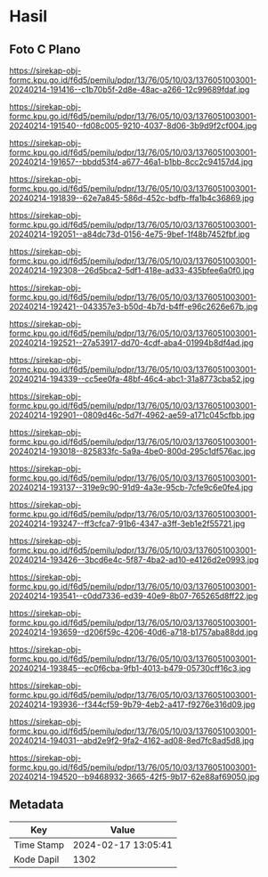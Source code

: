 # Hasil

## Foto C Plano

https://sirekap-obj-formc.kpu.go.id/f6d5/pemilu/pdpr/13/76/05/10/03/1376051003001-20240214-191416--c1b70b5f-2d8e-48ac-a266-12c99689fdaf.jpg

https://sirekap-obj-formc.kpu.go.id/f6d5/pemilu/pdpr/13/76/05/10/03/1376051003001-20240214-191540--fd08c005-9210-4037-8d06-3b9d9f2cf004.jpg

https://sirekap-obj-formc.kpu.go.id/f6d5/pemilu/pdpr/13/76/05/10/03/1376051003001-20240214-191657--bbdd53f4-a677-46a1-b1bb-8cc2c94157d4.jpg

https://sirekap-obj-formc.kpu.go.id/f6d5/pemilu/pdpr/13/76/05/10/03/1376051003001-20240214-191839--62e7a845-586d-452c-bdfb-ffa1b4c36869.jpg

https://sirekap-obj-formc.kpu.go.id/f6d5/pemilu/pdpr/13/76/05/10/03/1376051003001-20240214-192051--a84dc73d-0156-4e75-9bef-1f48b7452fbf.jpg

https://sirekap-obj-formc.kpu.go.id/f6d5/pemilu/pdpr/13/76/05/10/03/1376051003001-20240214-192308--26d5bca2-5df1-418e-ad33-435bfee6a0f0.jpg

https://sirekap-obj-formc.kpu.go.id/f6d5/pemilu/pdpr/13/76/05/10/03/1376051003001-20240214-192421--043357e3-b50d-4b7d-b4ff-e96c2626e67b.jpg

https://sirekap-obj-formc.kpu.go.id/f6d5/pemilu/pdpr/13/76/05/10/03/1376051003001-20240214-192521--27a53917-dd70-4cdf-aba4-01994b8df4ad.jpg

https://sirekap-obj-formc.kpu.go.id/f6d5/pemilu/pdpr/13/76/05/10/03/1376051003001-20240214-194339--cc5ee0fa-48bf-46c4-abc1-31a8773cba52.jpg

https://sirekap-obj-formc.kpu.go.id/f6d5/pemilu/pdpr/13/76/05/10/03/1376051003001-20240214-192901--0809d46c-5d7f-4962-ae59-a171c045cfbb.jpg

https://sirekap-obj-formc.kpu.go.id/f6d5/pemilu/pdpr/13/76/05/10/03/1376051003001-20240214-193018--825833fc-5a9a-4be0-800d-295c1df576ac.jpg

https://sirekap-obj-formc.kpu.go.id/f6d5/pemilu/pdpr/13/76/05/10/03/1376051003001-20240214-193137--319e9c90-91d9-4a3e-95cb-7cfe9c6e0fe4.jpg

https://sirekap-obj-formc.kpu.go.id/f6d5/pemilu/pdpr/13/76/05/10/03/1376051003001-20240214-193247--ff3cfca7-91b6-4347-a3ff-3eb1e2f55721.jpg

https://sirekap-obj-formc.kpu.go.id/f6d5/pemilu/pdpr/13/76/05/10/03/1376051003001-20240214-193426--3bcd6e4c-5f87-4ba2-ad10-e4126d2e0993.jpg

https://sirekap-obj-formc.kpu.go.id/f6d5/pemilu/pdpr/13/76/05/10/03/1376051003001-20240214-193541--c0dd7336-ed39-40e9-8b07-765265d8ff22.jpg

https://sirekap-obj-formc.kpu.go.id/f6d5/pemilu/pdpr/13/76/05/10/03/1376051003001-20240214-193659--d206f59c-4206-40d6-a718-b1757aba88dd.jpg

https://sirekap-obj-formc.kpu.go.id/f6d5/pemilu/pdpr/13/76/05/10/03/1376051003001-20240214-193845--ec0f6cba-9fb1-4013-b479-05730cff16c3.jpg

https://sirekap-obj-formc.kpu.go.id/f6d5/pemilu/pdpr/13/76/05/10/03/1376051003001-20240214-193936--f344cf59-9b79-4eb2-a417-f9276e316d09.jpg

https://sirekap-obj-formc.kpu.go.id/f6d5/pemilu/pdpr/13/76/05/10/03/1376051003001-20240214-194031--abd2e9f2-9fa2-4162-ad08-8ed7fc8ad5d8.jpg

https://sirekap-obj-formc.kpu.go.id/f6d5/pemilu/pdpr/13/76/05/10/03/1376051003001-20240214-194520--b9468932-3665-42f5-9b17-62e88af69050.jpg


## Metadata

| Key        | Value               |
| ---------- | ------------------- |
| Time Stamp | 2024-02-17 13:05:41 |
| Kode Dapil | 1302                |



